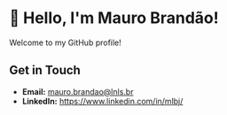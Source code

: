 # 👋 Hello, I'm Mauro Brandão!

Welcome to my GitHub profile! 

## Get in Touch
- **Email:** mauro.brandao@lnls.br
- **LinkedIn:** https://www.linkedin.com/in/mlbj/ 
